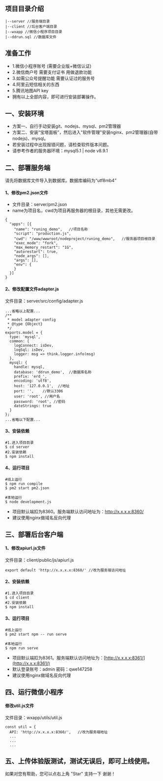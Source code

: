 ## 项目目录介绍
```
|--server //服务端目录
|--client //后台客户端目录
|--wxapp //微信小程序项目目录
|--ddrun.sql //数据库文件
```
## 准备工作
- 1.微信小程序账号 (需要企业版+微信认证)
- 2.微信商户号 需要支付证书 用做退款功能 
- 3.如需公众号提醒功能 需要认证过的服务号
- 4.阿里云短信相关的东西
- 5.腾讯地图API key
- 拥有以上全部内容，即可进行安装部署操作。
## 一、安装环境
- 方案一、自行手动安装git、nodejs、mysql、pm2管理器
- 方案二、安装“宝塔面板”，然后进入"软件管理"安装nginx、pm2管理器(自带nodejs)、mysql。
- 若安装过程中出现报错问题，请检查软件版本问题。
- 请参考作者的服务器环境：mysql5.1 | node v8.9.1
## 二、部署服务端
请先将数据库文件导入到数据库。数据库编码为“utf8mb4”
#### 1、修改pm2.json文件
- 文件目录：server/pm2.json
- name为项目名，cwd为项目再服务器的根目录，其他无需更改。
```
{
  "apps": [{
    "name": "runing_demo",   //项目名称
    "script": "production.js",
    "cwd": "/www/wwwroot/nodeproject/runing_demo",   //服务器项目根目录
    "exec_mode": "fork",
    "max_memory_restart": "1G",
    "autorestart": true,
    "node_args": [],
    "args": [],
    "env": {
    }
  }]
}
```
#### 2、修改配置文件adapter.js
文件目录：server/src/config/adapter.js
```
...省略以上配置...
/**
 * model adapter config
 * @type {Object}
 */
exports.model = {
  type: 'mysql',
  common: {
    logConnect: isDev,
    logSql: isDev,
    logger: msg => think.logger.info(msg)
  },
  mysql: {
    handle: mysql,
    database: 'ddrun_demo',  //数据库名称
    prefix: 'erd_',  
    encoding: 'utf8',  
    host: '127.0.0.1',  //地址
    port: '',    //默认3306
    user: 'root', //用户名
    password: 'root', //密码
    dateStrings: true
  }
};
...省略以下配置...
```
#### 3、安装依赖
```
#1.进入项目目录
$ cd server 
#2.安装依赖
$ npm install
```
#### 4、运行项目
```
#线上运行
$ npm run compile
$ pm2 start pm2.json

#本地运行
$ node development.js
```
- 项目默认端扣为8360。服务端默认访问地址为：http://x.x.x.x:8360/
- 建议使用nginx做域名反向代理
## 三、部署后台客户端
#### 1、修改apiurl.js文件
文件目录：client/public/js/apiurl.js
```
export default 'http://x.x.x.x:8360/' //改为服务端访问地址
```
#### 2、安装依赖
```
#1.进入项目目录
$ cd client
#2.安装依赖
$ npm install
```
#### 3、运行项目
```
#线上运行
$ pm2 start npm -- run serve

#本地运行
$ npm run serve
```
- 项目默认端扣为8361。服务端默认访问地址为：[http://x.x.x.x:8361/](http://x.x.x:8361/)
- 默认登录账号：admin   密码：qwe147258
- 建议使用nginx做域名反向代理
## 四、运行微信小程序
#### 修改util.js文件
文件目录：wxapp/utils/util.js
```
const util = {
  API: 'http://x.x.x.x:8360/',   //改为服务端地址
  ...
  ...
  ...
```
## 五、上传体验版测试，测试无误后，即可上线使用。
如果对您有帮助，您可以点右上角 "Star" 支持一下 谢谢！